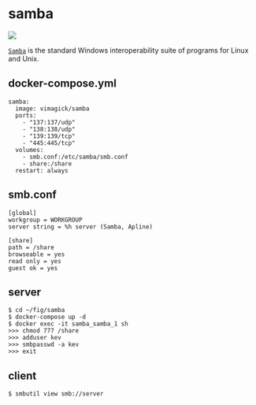 samba
=====

![](https://badge.imagelayers.io/vimagick/samba:latest.svg)

[`Samba`][1] is the standard Windows interoperability suite of programs for
Linux and Unix.

## docker-compose.yml

```
samba:
  image: vimagick/samba
  ports:
    - "137:137/udp"
    - "138:138/udp"
    - "139:139/tcp"
    - "445:445/tcp"
  volumes:
    - smb.conf:/etc/samba/smb.conf
    - share:/share
  restart: always
```

## smb.conf

```
[global]
workgroup = WORKGROUP
server string = %h server (Samba, Apline)

[share]
path = /share
browseable = yes
read only = yes
guest ok = yes
```

## server

```
$ cd ~/fig/samba
$ docker-compose up -d
$ docker exec -it samba_samba_1 sh
>>> chmod 777 /share
>>> adduser kev
>>> smbpasswd -a kev
>>> exit
```

## client

```
$ smbutil view smb://server
```

[1]: https://www.samba.org/
